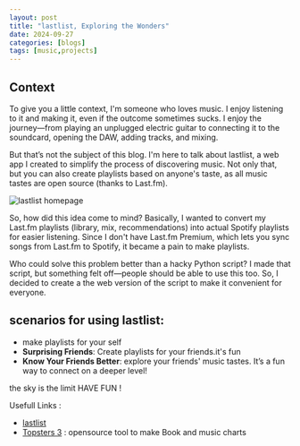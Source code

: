 ```yaml
---
layout: post
title: "lastlist, Exploring the Wonders"
date: 2024-09-27
categories: [blogs]
tags: [music,projects]
---
```


## Context
To give you a little context, I'm someone who loves music. I enjoy listening to it and making it, even if the outcome sometimes sucks. I enjoy the journey—from playing an unplugged electric guitar to connecting it to the soundcard, opening the DAW, adding tracks, and mixing.

But that’s not the subject of this blog. I'm here to talk about lastlist, a web app I created to simplify the process of discovering music. Not only that, but you can also create playlists based on anyone's taste, as all music tastes are open source (thanks to Last.fm).

![lastlist homepage](/assets/lastlist.png)
<br>

So, how did this idea come to mind? Basically, I wanted to convert my Last.fm playlists (library, mix, recommendations) into actual Spotify playlists for easier listening. Since I don't have Last.fm Premium, which lets you sync songs from Last.fm to Spotify, it became a pain to make playlists.

Who could solve this problem better than a hacky Python script? I made that script, but something felt off—people should be able to use this too. So, I decided to create a the web version of the script to make it convenient for everyone.

## scenarios for using lastlist:
- make playlists for your self 
- **Surprising Friends**: Create playlists for your friends.it's fun
- **Know Your Friends Better**: explore your friends' music tastes. It’s a fun way to connect on a deeper level! 

the sky is the limit
HAVE FUN !


Usefull Links :
- [lastlist](https://lastlist.vercel.app/)
- [Topsters 3](https://topsters.org/) : opensource tool to make Book and music charts 
